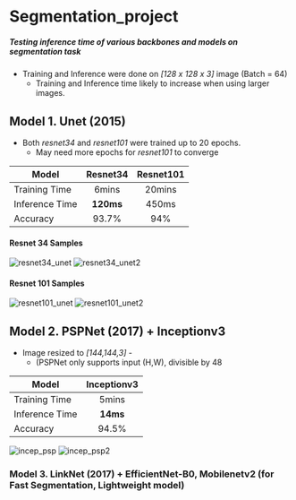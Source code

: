 # Segmentation_project

##### Testing inference time of various backbones and models on segmentation task


- Training and Inference were done on *[128 x 128 x 3]* image (Batch = 64)
    - Training and Inference time likely to increase when using larger images.

## Model 1. Unet (2015)
- Both *resnet34* and *resnet101* were trained up to 20 epochs.
    - May need more epochs for *resnet101* to converge

| Model   | Resnet34   | Resnet101  |
| ------------- |  :-------------: | :-------------: | 
| Training Time  | 6mins    | 20mins  |
| Inference Time    | **120ms** | 450ms  |
| Accuracy  | 93.7% | 94%  |


#### Resnet 34 Samples
![resnet34_unet](https://user-images.githubusercontent.com/53849669/133183544-117019e6-5f09-449c-87d4-3ecca423c146.png)
![resnet34_unet2](https://user-images.githubusercontent.com/53849669/133184006-bf0f7450-5cbe-432e-80d3-9b7bcb4d2125.png)

#### Resnet 101 Samples
![resnet101_unet](https://user-images.githubusercontent.com/53849669/133184010-f01f3a3a-ee9c-4500-8f48-bf10e42729f2.png)
![resnet101_unet2](https://user-images.githubusercontent.com/53849669/133184013-e944815e-3f70-43c2-a45d-f39adabec255.png)


## Model 2. PSPNet (2017) + Inceptionv3

- Image resized to *[144,144,3]* - 
    - (PSPNet only supports input (H,W), divisible by 48

| Model  | Inceptionv3 |
| ------------- | :-------------: | 
| Training Time   | 5mins  |
| Inference Time  | **14ms**  |
| Accuracy  | 94.5%  |

![incep_psp](https://user-images.githubusercontent.com/53849669/133200250-c59cbecf-3897-48c8-aeef-e69b3670aa7e.png)
![incep_psp2](https://user-images.githubusercontent.com/53849669/133200257-383b81fe-d2b6-4534-8683-6e240bdcaad5.png)

### Model 3. LinkNet (2017) + EfficientNet-B0, Mobilenetv2 (for Fast Segmentation, Lightweight model)
